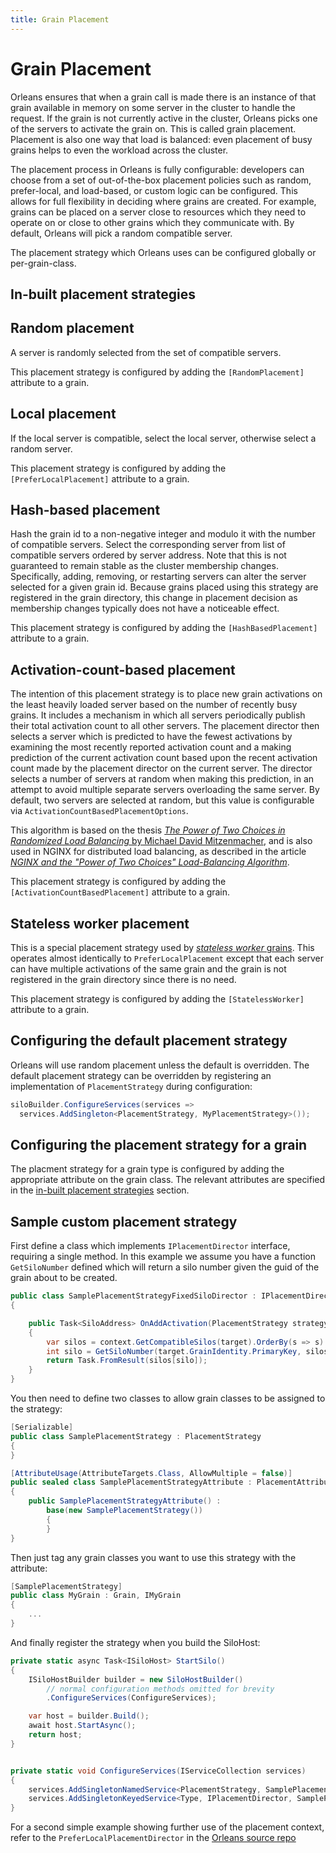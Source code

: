 ```yaml
---
title: Grain Placement
---
```


# Grain Placement

Orleans ensures that when a grain call is made there is an instance of that grain available in memory on some server in the cluster to handle the request.
If the grain is not currently active in the cluster, Orleans picks one of the servers to activate the grain on.
This is called grain placement.
Placement is also one way that load is balanced: even placement of busy grains helps to even the workload across the cluster.

The placement process in Orleans is fully configurable: developers can choose from a set of out-of-the-box placement policies such as random, prefer-local, and load-based, or custom logic can be configured.
This allows for full flexibility in deciding where grains are created.
For example, grains can be placed on a server close to resources which they need to operate on or close to other grains which they communicate with.
By default, Orleans will pick a random compatible server.

The placement strategy which Orleans uses can be configured globally or per-grain-class.

## In-built placement strategies

## Random placement

A server is randomly selected from the set of compatible servers.

This placement strategy is configured by adding the `[RandomPlacement]` attribute to a grain.

## Local placement

If the local server is compatible, select the local server, otherwise select a random server.

This placement strategy is configured by adding the `[PreferLocalPlacement]` attribute to a grain.

## Hash-based placement

Hash the grain id to a non-negative integer and modulo it with the number of compatible servers.
Select the corresponding server from list of compatible servers ordered by server address.
Note that this is not guaranteed to remain stable as the cluster membership changes.
Specifically, adding, removing, or restarting servers can alter the server selected for a given grain id.
Because grains placed using this strategy are registered in the grain directory, this change in placement decision as membership changes typically does not have a noticeable effect.

This placement strategy is configured by adding the `[HashBasedPlacement]` attribute to a grain.

## Activation-count-based placement

The intention of this placement strategy is to place new grain activations on the least heavily loaded server based on the number of recently busy grains.
It includes a mechanism in which all servers periodically publish their total activation count to all other servers.
The placement director then selects a server which is predicted to have the fewest activations by examining the most recently reported activation count and a making prediction of the current activation count based upon the recent activation count made by the placement director on the current server.
The director selects a number of servers at random when making this prediction, in an attempt to avoid multiple separate servers overloading the same server.
By default, two servers are selected at random, but this value is configurable via `ActivationCountBasedPlacementOptions`.

This algorithm is based on the thesis [*The Power of Two Choices in Randomized Load Balancing* by Michael David Mitzenmacher](https://www.eecs.harvard.edu/~michaelm/postscripts/mythesis.pdf), and is also used in NGINX for distributed load balancing, as described in the article [*NGINX and the "Power of Two Choices" Load-Balancing Algorithm*](https://www.nginx.com/blog/nginx-power-of-two-choices-load-balancing-algorithm/).

This placement strategy is configured by adding the `[ActivationCountBasedPlacement]` attribute to a grain.


## Stateless worker placement

This is a special placement strategy used by [*stateless worker* grains](~/docs/grains/stateless_worker_grains.md).
This operates almost identically to `PreferLocalPlacement` except that each server can have multiple activations of the same grain and the grain is not registered in the grain directory since there is no need.

This placement strategy is configured by adding the `[StatelessWorker]` attribute to a grain.

## Configuring the default placement strategy

Orleans will use random placement unless the default is overridden.
The default placement strategy can be overridden by registering an implementation of `PlacementStrategy` during configuration:

``` C#
siloBuilder.ConfigureServices(services =>
  services.AddSingleton<PlacementStrategy, MyPlacementStrategy>());
```

## Configuring the placement strategy for a grain

The placment strategy for a grain type is configured by adding the appropriate attribute on the grain class.
The relevant attributes are specified in the [in-built placement strategies](#in-built-placement-strategies) section.

## Sample custom placement strategy

First define a class which implements `IPlacementDirector` interface, requiring a single method.
In this example we assume you have a function `GetSiloNumber` defined which will return a silo number given the guid of the grain about to be created.

``` csharp
public class SamplePlacementStrategyFixedSiloDirector : IPlacementDirector
{

    public Task<SiloAddress> OnAddActivation(PlacementStrategy strategy, PlacementTarget target, IPlacementContext context)
    {
        var silos = context.GetCompatibleSilos(target).OrderBy(s => s).ToArray();
        int silo = GetSiloNumber(target.GrainIdentity.PrimaryKey, silos.Length);
        return Task.FromResult(silos[silo]);
    }
}
```
You then need to define two classes to allow grain classes to be assigned to the strategy:

```csharp
[Serializable]
public class SamplePlacementStrategy : PlacementStrategy
{
}

[AttributeUsage(AttributeTargets.Class, AllowMultiple = false)]
public sealed class SamplePlacementStrategyAttribute : PlacementAttribute
{
    public SamplePlacementStrategyAttribute() :
        base(new SamplePlacementStrategy())
        {
        }
}
```
Then just tag any grain classes you want to use this strategy with the attribute:
``` csharp
[SamplePlacementStrategy]
public class MyGrain : Grain, IMyGrain
{
    ...
}
```
And finally register the strategy when you build the SiloHost:
``` csharp
private static async Task<ISiloHost> StartSilo()
{
    ISiloHostBuilder builder = new SiloHostBuilder()
        // normal configuration methods omitted for brevity
        .ConfigureServices(ConfigureServices);

    var host = builder.Build();
    await host.StartAsync();
    return host;
}


private static void ConfigureServices(IServiceCollection services)
{
    services.AddSingletonNamedService<PlacementStrategy, SamplePlacementStrategy>(nameof(SamplePlacementStrategy));
    services.AddSingletonKeyedService<Type, IPlacementDirector, SamplePlacementStrategyFixedSiloDirector>(typeof(SamplePlacementStrategy));
}
```

For a second simple example showing further use of the placement context, refer to the `PreferLocalPlacementDirector` in the [Orleans source repo](https://github.com/dotnet/orleans/blob/master/src/Orleans.Runtime/Placement/PreferLocalPlacementDirector.cs)
